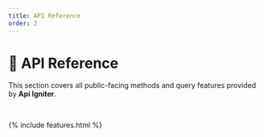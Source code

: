 ```yaml
---
title: API Reference
order: 2
---
```


# 📘 API Reference

This section covers all public-facing methods and query features provided by **Api Igniter**.

<br>

{% include features.html %}
